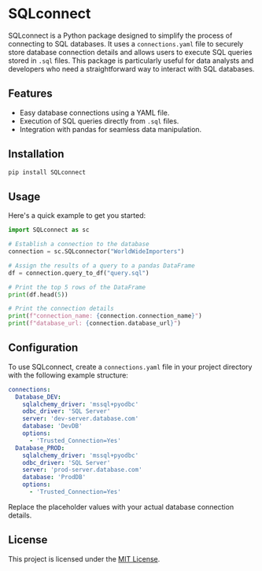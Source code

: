 # SQLconnect

SQLconnect is a Python package designed to simplify the process of connecting to SQL databases. It uses a `connections.yaml` file to securely store database connection details and allows users to execute SQL queries stored in `.sql` files. This package is particularly useful for data analysts and developers who need a straightforward way to interact with SQL databases.

## Features

- Easy database connections using a YAML file.
- Execution of SQL queries directly from `.sql` files.
- Integration with pandas for seamless data manipulation.

## Installation

```bash
pip install SQLconnect
```

## Usage

Here's a quick example to get you started:

```python
import SQLconnect as sc

# Establish a connection to the database
connection = sc.SQLconnector("WorldWideImporters")

# Assign the results of a query to a pandas DataFrame
df = connection.query_to_df("query.sql")

# Print the top 5 rows of the DataFrame
print(df.head(5))

# Print the connection details
print(f"connection_name: {connection.connection_name}")
print(f"database_url: {connection.database_url}")
```

## Configuration

To use SQLconnect, create a `connections.yaml` file in your project directory with the following example structure:

```yaml
connections:
  Database_DEV:
    sqlalchemy_driver: 'mssql+pyodbc'
    odbc_driver: 'SQL Server'
    server: 'dev-server.database.com'
    database: 'DevDB'
    options:
      - 'Trusted_Connection=Yes'
  Database_PROD:
    sqlalchemy_driver: 'mssql+pyodbc'
    odbc_driver: 'SQL Server'
    server: 'prod-server.database.com'
    database: 'ProdDB'
    options:
      - 'Trusted_Connection=Yes'
```

Replace the placeholder values with your actual database connection details.

## License

This project is licensed under the [MIT License](https://raw.githubusercontent.com/JustinFrizzell/SQLconnect/main/LICENCE).